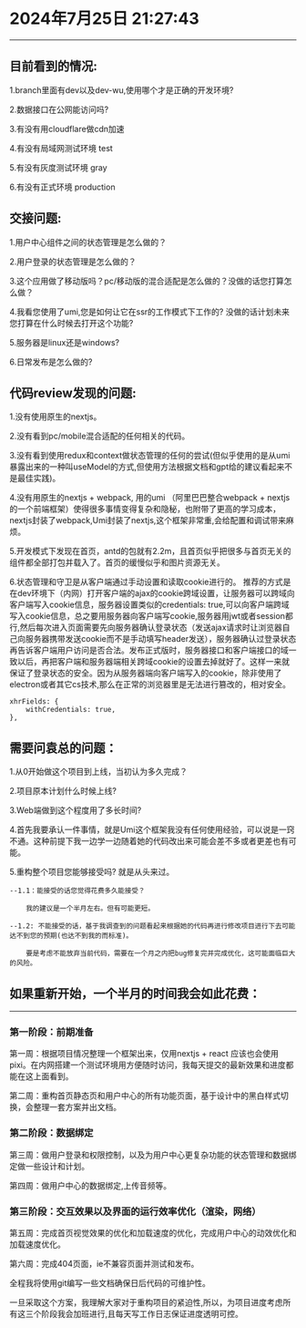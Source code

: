 # 2024年7月25日 21:27:43
------------------------------------------------
## 目前看到的情况:
1.branch里面有dev以及dev-wu,使用哪个才是正确的开发环境?

2.数据接口在公网能访问吗?

3.有没有用cloudflare做cdn加速

4.有没有局域网测试环境 test

5.有没有灰度测试环境  gray

6.有没有正式环境  production



## 交接问题:
1.用户中心组件之间的状态管理是怎么做的？

2.用户登录的状态管理是怎么做的？

3.这个应用做了移动版吗？pc/移动版的混合适配是怎么做的？没做的话您打算怎么做？

4.我看您使用了umi,您是如何让它在ssr的工作模式下工作的? 没做的话计划未来您打算在什么时候去打开这个功能?

5.服务器是linux还是windows?

6.日常发布是怎么做的?

## 代码review发现的问题:
1.没有使用原生的nextjs。

2.没有看到pc/mobile混合适配的任何相关的代码。

3.没有看到使用redux和context做状态管理的任何的尝试(但似乎使用的是从umi暴露出来的一种叫useModel的方式,但使用方法根据文档和gpt给的建议看起来不是最佳实践)。

4.没有用原生的nextjs + webpack, 用的umi （阿里巴巴整合webpack + nextjs的一个前端框架）使得很多事情变得复杂和隐秘，也附带了更高的学习成本，nextjs封装了webpack,Umi封装了nextjs,这个框架非常重,会给配置和调试带来麻烦。

5.开发模式下发现在首页，antd的包就有2.2m，且首页似乎把很多与首页无关的组件都全部打包并载入了。首页的缓慢似乎和图片资源无关。

6.状态管理和守卫是从客户端通过手动设置和读取cookie进行的。
推荐的方式是在dev环境下（内网）打开客户端的ajax的cookie跨域设置，让服务器可以跨域向客户端写入cookie信息，服务器设置类似的credentials: true,可以向客户端跨域写入cookie信息，总之要用服务器向客户端写cookie,服务器用jwt或者session都行,然后每次进入页面需要先向服务器确认登录状态（发送ajax请求时让浏览器自己向服务器携带发送cookie而不是手动填写header发送），服务器确认过登录状态再告诉客户端用户访问是否合法。发布正式版时，服务器接口和客户端接口的域一致以后，再把客户端和服务器端相关跨域cookie的设置去掉就好了。这样一来就保证了登录状态的安全。因为从服务器端向客户端写入的cookie，除非使用了electron或者其它cs技术,那么在正常的浏览器里是无法进行篡改的，相对安全。

    xhrFields: {
        withCredentials: true,
    },

## 需要问袁总的问题：
1.从0开始做这个项目到上线，当初认为多久完成？

2.项目原本计划什么时候上线?

3.Web端做到这个程度用了多长时间?

4.首先我要承认一件事情，就是Umi这个框架我没有任何使用经验，可以说是一窍不通。这种前提下我一边学一边随着她的代码改出来可能会差不多或者更差也有可能。

5.重构整个项目您能够接受吗? 就是从头来过。

    --1.1：能接受的话您觉得花费多久能接受？

        我的建议是一个半月左右。但有可能更短。

    --1.2: 不能接受的话，基于我调查到的问题看起来根据她的代码再进行修改项目进行下去可能达不到您的预期(也达不到我的而标准)。
    
        要是考虑不能放弃当前代码，需要在一个月之内把bug修复完并完成优化，这可能面临巨大的风险。


## 如果重新开始，一个半月的时间我会如此花费：
-------------------------------------------------
### 第一阶段：前期准备
第一周：根据项目情况整理一个框架出来，仅用nextjs + react 应该也会使用pixi。在内网搭建一个测试环境用方便随时访问，我每天提交的最新效果和进度都能在这上面看到。

第二周：重构首页静态页和用户中心的所有功能页面，基于设计中的黑白样式切换，会整理一套方案并出文档。

### 第二阶段：数据绑定
第三周：做用户登录和权限控制，以及为用户中心更复杂功能的状态管理和数据绑定做一些设计和计划。

第四周：做用户中心的数据绑定,上传音频等。

### 第三阶段：交互效果以及界面的运行效率优化（渲染，网络）
第五周：完成首页视觉效果的优化和加载速度的优化，完成用户中心的动效优化和加载速度优化。

第六周：完成404页面，ie不兼容页面并测试和发布。

全程我将使用git编写一些文档确保日后代码的可维护性。

一旦采取这个方案，我理解大家对于重构项目的紧迫性,所以，为项目进度考虑所有这三个阶段我会加班进行,且每天写工作日志保证进度透明可控。


